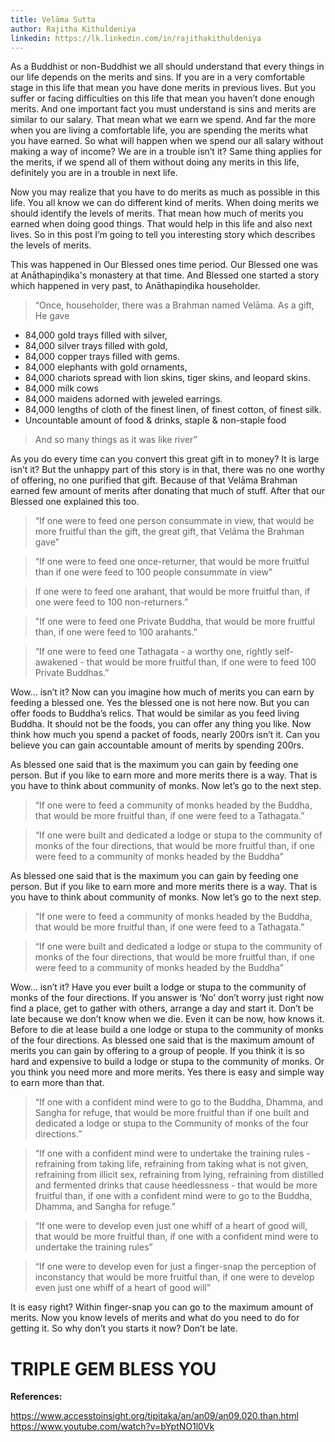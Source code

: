 ```yaml
---
title: Velāma Sutta
author: Rajitha Kithuldeniya  
linkedin: https://lk.linkedin.com/in/rajithakithuldeniya
---
```


As a Buddhist or non-Buddhist we all should understand that every things in our life depends on the merits and sins. If you are in a very comfortable stage in this life that mean you have done merits in previous lives. But you suffer or facing difficulties on this life that mean you haven’t done enough merits. And one important fact you must understand is sins and merits are similar to our salary. That mean what we earn we spend. And far the more when you are living a comfortable life, you are spending the merits what you have earned. So what will happen when we spend our all salary without making a way of income? We are in a trouble isn’t it? Same thing applies for the merits, if we spend all of them without doing any merits in this life, definitely you are in a trouble in next life. 

Now you may realize that you have to do merits as much as possible in this life. You all know we can do different kind of merits. When doing merits we should identify the levels of merits. That mean how much of merits you earned when doing good things. That would help in this life and also next lives. So in this post I’m going to tell you interesting story which describes the levels of merits. 

This was happened in Our Blessed ones time period. Our Blessed one was at Anāthapiṇḍika's monastery at that time. And Blessed one started a story which happened in very past, to Anāthapiṇḍika householder.

>“Once, householder, there was a Brahman named Velāma. As a gift, He gave 
- 84,000 gold trays filled with silver, 
- 84,000 silver trays filled with gold,
- 84,000 copper trays filled with gems. 
- 84,000 elephants with gold ornaments,
- 84,000 chariots spread with lion skins, tiger skins, and leopard skins. 
- 84,000 milk cows 
- 84,000 maidens adorned with jeweled earrings.
- 84,000 lengths of cloth of the finest linen, of finest cotton, of finest silk. 
- Uncountable amount of food & drinks, staple & non-staple food 
>And so many things as it was like river”

As you do every time can you convert this great gift in to money? It is large isn’t it? But the unhappy part of this story is in that, there was no one worthy of offering, no one purified that gift. Because of that Velāma Brahman earned few amount of merits after donating that much of stuff. After that our Blessed one explained this too.
>“If one were to feed one person consummate in view, that would be more fruitful than the gift, the great 
>gift, that Velāma the Brahman gave”

>“If one were to feed one once-returner, that would be more fruitful than if one were feed to 100 people 
>consummate in view”

>If one were to feed one arahant, that would be more fruitful than, if one were feed to 100 non-returners.”

>"If one were to feed one Private Buddha, that would be more fruitful than, if one were feed to 100 
>arahants.”

>“If one were to feed one Tathagata - a worthy one, rightly self-awakened - that would be more fruitful 
>than, if one were to feed 100 Private Buddhas.”

Wow… isn’t it? Now can you imagine how much of merits you can earn by feeding a blessed one. Yes the blessed one is not here now. But you can offer foods to Buddha’s relics. That would be similar as you feed living Buddha. It should not be the foods, you can offer any thing you like. Now think how much you spend a packet of foods, nearly 200rs isn’t it. Can you believe you can gain accountable amount of merits by spending 200rs. 

As blessed one said that is the maximum you can gain by feeding one person. But if you like to earn more and more merits there is a way. That is you have to think about community of monks. Now let’s go to the next step.

>“If one were to feed a community of monks headed by the Buddha, that would be more fruitful than, if one 
>were feed to a Tathagata.”

>“If one were built and dedicated a lodge or stupa to the community of monks of the four directions, that 
>would be more fruitful than, if one were feed to a community of monks headed by the Buddha”

As blessed one said that is the maximum you can gain by feeding one person. But if you like to earn more and more merits there is a way. That is you have to think about community of monks. Now let’s go to the next step.

>“If one were to feed a community of monks headed by the Buddha, that would be more fruitful than, if one 
>were feed to a Tathagata.”

>“If one were built and dedicated a lodge or stupa to the community of monks of the four directions, that
>would be more fruitful than, if one were feed to a community of monks headed by the Buddha”

Wow… isn’t it? Have you ever built a lodge or stupa to the community of monks of the four directions. If you answer is ‘No’ don’t worry just right now find a place, get to gather with others, arrange a day and start it. Don’t be late because we don’t know when we die. Even it can be now, how knows it. Before to die at lease build a one lodge or stupa to the community of monks of the four directions. As blessed one said that is the maximum amount of merits you can gain by offering to a group of people. 
If you think it is so hard and expensive to build a lodge or stupa to the community of monks. Or you think you need more and more merits. Yes there is easy and simple way to earn more than that. 

>“If one with a confident mind were to go to the Buddha, Dhamma, and Sangha for refuge, that would be more
>fruitful than if one built and dedicated a lodge or stupa to the Community of monks of the four 
>directions.”

>“If one with a confident mind were to undertake the training rules - refraining from taking life,
>refraining from taking what is not given, refraining from illicit sex, refraining from lying, refraining 
>from distilled and fermented drinks that cause heedlessness - that would be more fruitful than, if one 
>with a confident mind were to go to the Buddha, Dhamma, and Sangha for refuge.”

>“If one were to develop even just one whiff of a heart of good will, that would be more fruitful than, if 
>one with a confident mind were to undertake the training rules”

>“If one were to develop even for just a finger-snap the perception of inconstancy that would be more 
>fruitful than, if one were to develop even just one whiff of a heart of good will”

It is easy right? Within finger-snap you can go to the maximum amount of merits. Now you know levels of merits and what do you need to do for getting it. So why don’t you starts it now? Don’t be late. 

# TRIPLE GEM BLESS YOU

**References:**

https://www.accesstoinsight.org/tipitaka/an/an09/an09.020.than.html
https://www.youtube.com/watch?v=bYptNO1l0Vk

[//]: #  
  
